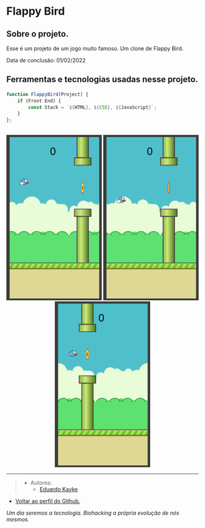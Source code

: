 # Flappy Bird

## Sobre o projeto.
Esse é um projeto de um jogo muito famoso. Um clone de Flappy Bird.

Data de conclusão: 01/02/2022

## Ferramentas e tecnologias usadas nesse projeto.
 
```js
function FlappyBird(Project) {
    if (Front End) {
        const Stack = `${HTML}, ${CSS}, ${JavaScript}`;
    }
};
```
<br>

<div align="center">

<img src="Projeto/assets/images/readme.png" alt="Flappy Bird" width="250"/>
<img src="Projeto/assets/images/readme1.png" alt="Flappy Bird" width="250"/>
<img src="Projeto/assets/images/readme2.png" alt="Flappy Bird" width="250"/>

</div>

---

> - Autores: 
>   - [Eduardo Kayke](https://github.com/EduardoKayke "Perfil do Eduardo")

- [Voltar ao perfil do Github.](https://github.com/EduardoKayke "Perfil do Eduardo")

_Um dia seremos a tecnologia. Biohacking a própria evolução de nós mesmos._